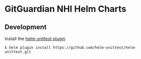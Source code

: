 # GitGuardian NHI Helm Charts

## Development

Install the [helm unittest plugin](https://github.com/helm-unittest/helm-unittest)

```shell
$ helm plugin install https://github.com/helm-unittest/helm-unittest.git
```

